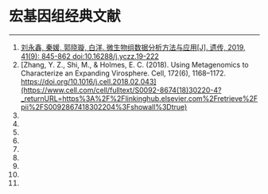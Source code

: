 # 宏基因组经典文献

---
1. [刘永鑫, 秦媛, 郭晓璇, 白洋. 微生物组数据分析方法与应用[J]. 遗传, 2019, 41(9): 845-862 doi:10.16288/j.yczz.19-222](http://www.chinagene.cn/article/2019/0253-9772/0253-9772-41-9-845.shtml)
2. [Zhang, Y. Z., Shi, M., & Holmes, E. C. (2018). Using Metagenomics to Characterize an Expanding Virosphere. Cell, 172(6), 1168–1172. https://doi.org/10.1016/j.cell.2018.02.043](https://www.cell.com/cell/fulltext/S0092-8674(18)30220-4?_returnURL=https%3A%2F%2Flinkinghub.elsevier.com%2Fretrieve%2Fpii%2FS0092867418302204%3Fshowall%3Dtrue)
3. []()
4. []()
3. []()
4. []()
3. []()
4. []()
3. []()
4. []()
3. []()
